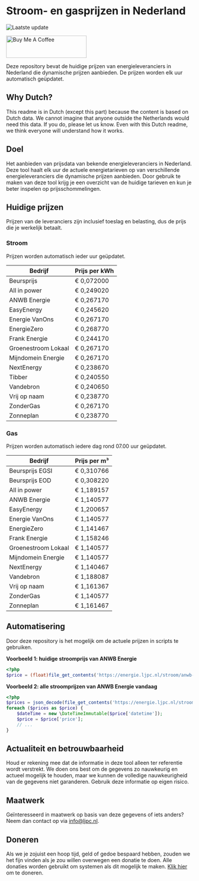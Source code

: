 # Stroom- en gasprijzen in Nederland

![Laatste update](https://img.shields.io/badge/laatste%20update-2024--07--15%2003%3A00%20CET-brightgreen)

<a href="https://www.buymeacoffee.com/Lars-" target="_blank"><img src="https://cdn.buymeacoffee.com/buttons/v2/default-orange.png" alt="Buy Me A Coffee" height="60" style="height: 60px !important;width: 217px !important;" ></a>

Deze repository bevat de huidige prijzen van energieleveranciers in Nederland die dynamische prijzen aanbieden. De prijzen worden elk uur automatisch geüpdatet.

## Why Dutch?

This readme is in Dutch (except this part) because the content is based on Dutch data. We cannot imagine that anyone outside the Netherlands would need this data. If you do, please let us know. Even with this Dutch readme, we think
everyone will understand how it works.

## Doel

Het aanbieden van prijsdata van bekende energieleveranciers in Nederland. Deze tool haalt elk uur de actuele energietarieven op van verschillende energieleveranciers die dynamische prijzen aanbieden. Door gebruik te maken van deze tool
krijg je een overzicht van de huidige tarieven en kun je beter inspelen op prijsschommelingen.

## Huidige prijzen

Prijzen van de leveranciers zijn inclusief toeslag en belasting, dus de prijs die je werkelijk betaalt.

### Stroom

Prijzen worden automatisch ieder uur geüpdatet.

 Bedrijf | Prijs per kWh 
---------|---------------
Beursprijs | € 0,072000
All in power | € 0,249020
ANWB Energie | € 0,267170
EasyEnergy | € 0,245620
Energie VanOns | € 0,267170
EnergieZero | € 0,268770
Frank Energie | € 0,244170
Groenestroom Lokaal | € 0,267170
Mijndomein Energie | € 0,267170
NextEnergy | € 0,238670
Tibber | € 0,240550
Vandebron | € 0,240650
Vrij op naam | € 0,238770
ZonderGas | € 0,267170
Zonneplan | € 0,238770


### Gas

Prijzen worden automatisch iedere dag rond 07.00 uur geüpdatet.

 Bedrijf | Prijs per m³ 
---------|--------------
Beursprijs EGSI | € 0,310766
Beursprijs EOD | € 0,308220
All in power | € 1,189157
ANWB Energie | € 1,140577
EasyEnergy | € 1,200657
Energie VanOns | € 1,140577
EnergieZero | € 1,141467
Frank Energie | € 1,158246
Groenestroom Lokaal | € 1,140577
Mijndomein Energie | € 1,140577
NextEnergy | € 1,140467
Vandebron | € 1,188087
Vrij op naam | € 1,161367
ZonderGas | € 1,140577
Zonneplan | € 1,161467


## Automatisering

Door deze repository is het mogelijk om de actuele prijzen in scripts te gebruiken.

**Voorbeeld 1: huidige stroomprijs van ANWB Energie**

```php
<?php
$price = (float)file_get_contents('https://energie.ljpc.nl/stroom/anwb-energie-nu.txt');

```

**Voorbeeld 2: alle stroomprijzen van ANWB Energie vandaag**

```php
<?php
$prices = json_decode(file_get_contents('https://energie.ljpc.nl/stroom/all-in-power-vandaag.json'),true);
foreach ($prices as $price) {
    $dateTime = new \DateTimeImmutable($price['datetime']);
    $price = $price['price'];
    // ...
}
```

## Actualiteit en betrouwbaarheid

Houd er rekening mee dat de informatie in deze tool alleen ter referentie wordt verstrekt. We doen ons best om de gegevens zo nauwkeurig en actueel mogelijk te houden, maar we kunnen de volledige nauwkeurigheid van de gegevens niet
garanderen. Gebruik deze informatie op eigen risico.

## Maatwerk

Geïnteresseerd in maatwerk op basis van deze gegevens of iets anders? Neem dan contact op
via [info@ljpc.nl](mailto:info@ljpc.nl?subject=Energie%20prijzen).

## Doneren

Als we je zojuist een hoop tijd, geld of gedoe bespaard hebben, zouden we het fijn vinden als je zou willen overwegen een
donatie te doen. Alle donaties worden gebruikt om systemen als dit mogelijk te
maken. [Klik hier](https://www.buymeacoffee.com/Lars-) om te doneren.
